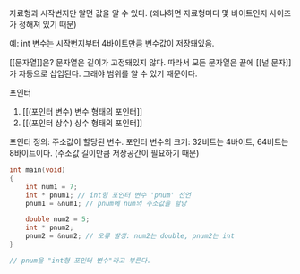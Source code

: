 자료형과 시작번지만 알면 값을 알 수 있다.
(왜냐하면 자료형마다 몇 바이트인지 사이즈가 정해져 있기 때문)

예: int 변수는 시작번지부터 4바이트만큼 변수값이 저장돼있음.

[[문자열]]은?
문자열은 길이가 고정돼있지 않다. 따라서 모든 문자열은 끝에 [[널 문자]]가 자동으로 삽입된다.
그래야 범위를 알 수 있기 때문이다.


포인터
1. [[(포인터 변수) 변수 형태의 포인터]]
2. [[(포인터 상수) 상수 형태의 포인터]]

포인터 정의: 주소값이 할당된 변수.
포인터 변수의 크기: 32비트는 4바이트, 64비트는 8바이트이다. (주소값 길이만큼 저장공간이 필요하기 때문)

```c
int main(void)
{
	int num1 = 7;
	int * pnum1; // int형 포인터 변수 'pnum' 선언
	pnum1 = &num1; // pnum에 num의 주소값을 할당

	double num2 = 5;
	int * pnum2;
	pnum2 = &num2; // 오류 발생: num2는 double, pnum2는 int
}

// pnum을 "int형 포인터 변수"라고 부른다.
```


